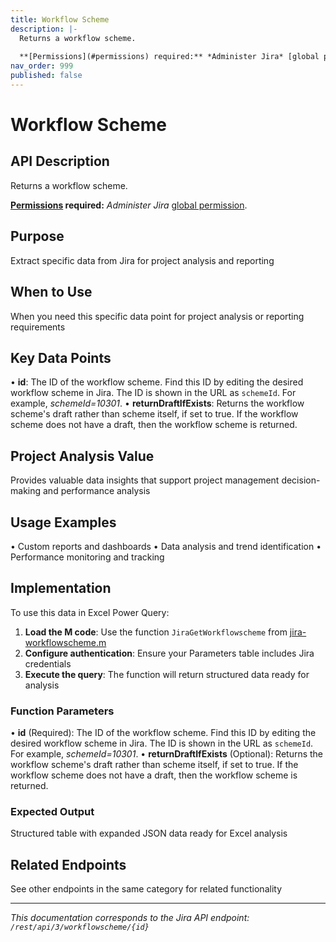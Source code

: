 ```yaml
---
title: Workflow Scheme
description: |-
  Returns a workflow scheme.
  
  **[Permissions](#permissions) required:** *Administer Jira* [global permission](https://confluence.atlassian.com/x/x4dKLg).
nav_order: 999
published: false
---
```


# Workflow Scheme

## API Description
Returns a workflow scheme.

**[Permissions](#permissions) required:** *Administer Jira* [global permission](https://confluence.atlassian.com/x/x4dKLg).

## Purpose
Extract specific data from Jira for project analysis and reporting

## When to Use
When you need this specific data point for project analysis or reporting requirements

## Key Data Points
• **id**: The ID of the workflow scheme. Find this ID by editing the desired workflow scheme in Jira. The ID is shown in the URL as `schemeId`. For example, *schemeId=10301*.
• **returnDraftIfExists**: Returns the workflow scheme's draft rather than scheme itself, if set to true. If the workflow scheme does not have a draft, then the workflow scheme is returned.

## Project Analysis Value
Provides valuable data insights that support project management decision-making and performance analysis

## Usage Examples
• Custom reports and dashboards
• Data analysis and trend identification
• Performance monitoring and tracking

## Implementation
To use this data in Excel Power Query:

1. **Load the M code**: Use the function `JiraGetWorkflowscheme` from [jira-workflowscheme.m](../assets/jira-workflowscheme.m)
2. **Configure authentication**: Ensure your Parameters table includes Jira credentials
3. **Execute the query**: The function will return structured data ready for analysis

### Function Parameters
• **id** (Required): The ID of the workflow scheme. Find this ID by editing the desired workflow scheme in Jira. The ID is shown in the URL as `schemeId`. For example, *schemeId=10301*.
• **returnDraftIfExists** (Optional): Returns the workflow scheme's draft rather than scheme itself, if set to true. If the workflow scheme does not have a draft, then the workflow scheme is returned.

### Expected Output
Structured table with expanded JSON data ready for Excel analysis

## Related Endpoints
See other endpoints in the same category for related functionality

---
*This documentation corresponds to the Jira API endpoint: `/rest/api/3/workflowscheme/{id}`*
